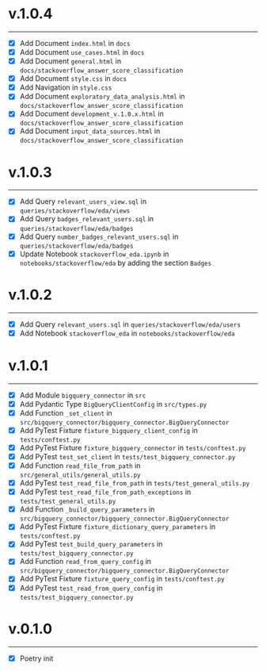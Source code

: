 # v.1.0.4

------

- [x] Add Document `index.html` in `docs`
- [x] Add Document `use_cases.html` in `docs`
- [x] Add Document `general.html` in `docs/stackoverflow_answer_score_classification`
- [x] Add Document `style.css` in `docs`
- [x] Add Navigation in `style.css`
- [x] Add Document `exploratory_data_analysis.html` in `docs/stackoverflow_answer_score_classification`
- [x] Add Document `development_v.1.0.x.html` in `docs/stackoverflow_answer_score_classification`
- [x] Add Document `input_data_sources.html` in `docs/stackoverflow_answer_score_classification`

# v.1.0.3

------

- [x] Add Query `relevant_users_view.sql` in `queries/stackoverflow/eda/views`
- [x] Add Query `badges_relevant_users.sql` in `queries/stackoverflow/eda/badges`
- [x] Add Query `number_badges_relevant_users.sql` in `queries/stackoverflow/eda/badges`
- [x] Update Notebook `stackoverflow_eda.ipynb` in `notebooks/stackoverflow/eda` by adding the section `Badges`

# v.1.0.2

-------

- [x] Add Query `relevant_users.sql` in `queries/stackoverflow/eda/users`
- [x] Add Notebook `stackoverflow_eda` in `notebooks/stackoverflow/eda`

# v.1.0.1

-------

- [x] Add Module `bigquery_connector` in `src`
- [x] Add Pydantic Type `BigQueryClientConfig` in `src/types.py`
- [x] Add Function `_set_client` in `src/bigquery_connector/bigquery_connector.BigQueryConnector`
- [x] Add PyTest Fixture `fixture_bigquery_client_config` in `tests/conftest.py`
- [x] Add PyTest Fixture `fixture_bigquery_connector` in `tests/conftest.py`
- [x] Add PyTest `test_set_client` in `tests/test_bigquery_connector.py`
- [x] Add Function `read_file_from_path` in `src/general_utils/general_utils.py`
- [x] Add PyTest `test_read_file_from_path` in `tests/test_general_utils.py`
- [x] Add PyTest `test_read_file_from_path_exceptions`  in `tests/test_general_utils.py`
- [x] Add Function `_build_query_parameters` in `src/bigquery_connector/bigquery_connector.BigQueryConnector`
- [x] Add PyTest Fixture `fixture_dictionary_query_parameters` in `tests/conftest.py`
- [x] Add PyTest `test_build_query_parameters` in `tests/test_bigquery_connector.py`
- [x] Add Function `read_from_query_config` in `src/bigquery_connector/bigquery_connector.BigQueryConnector`
- [x] Add PyTest Fixture `fixture_query_config` in `tests/conftest.py`
- [x] Add PyTest `test_read_from_query_config` in `tests/test_bigquery_connector.py`

# v.0.1.0

-------

- [x] Poetry init